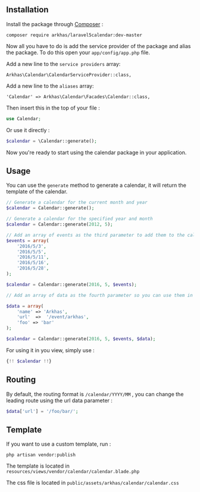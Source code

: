 ## Installation

Install the package through [Composer](http://getcomposer.org/) :

	composer require arkhas/laravel5calendar:dev-master



Now all you have to do is add the service provider of the package and alias the package. To do this open your `app/config/app.php` file.

Add a new line to the `service providers` array:

	Arkhas\Calendar\CalendarServiceProvider::class,

Add a new line to the `aliases` array:

	'Calendar' => Arkhas\Calendar\Facades\Calendar::class,

Then insert this in the top of your file :

```php
use Calendar;
```
Or use it directly :
```php
$calendar = \Calendar::generate();
```

Now you're ready to start using the calendar package in your application.


## Usage

You can use the `generate` method to generate a calendar, it will return the template of the calendar.

```php
// Generate a calendar for the current month and year
$calendar = Calendar::generate();

// Generate a calendar for the specified year and month
$calendar = Calendar::generate(2012, 5);

// Add an array of events as the third parameter to add them to the calendar (YYYY/MM/DD), 
$events = array(
	'2016/5/3',
	'2016/5/5',
	'2016/5/11',
	'2016/5/16',
	'2016/5/28',
);

$calendar = Calendar::generate(2016, 5, $events);

// Add an array of data as the fourth parameter so you can use them in the view :

$data = array(
	'name' => 'Arkhas',
	'url'  =>  '/event/arkhas',
	'foo' => 'bar'
);

$calendar = Calendar::generate(2016, 5, $events, $data);
```

For using it in you view, simply use :
```php
{!! $calendar !!}
```

## Routing

By default, the routing format is `/calendar/YYYY/MM` , you can change the leading route using the url data parameter :

```php
$data['url'] = '/foo/bar/';
```

## Template

If you want to use a custom template, run :
	
	php artisan vendor:publish

The template is located in `resources/views/vendor/calendar/calendar.blade.php`

The css file is located in `public/assets/arkhas/calendar/calendar.css`


